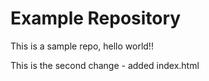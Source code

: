 # Example Repository
This is a sample repo, hello world!!

This is the second change - added index.html